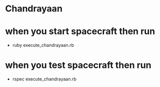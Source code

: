 # Chandrayaan

# when you start spacecraft then run
- ruby execute_chandrayaan.rb

# when you test spacecraft then run
- rspec execute_chandrayaan.rb
